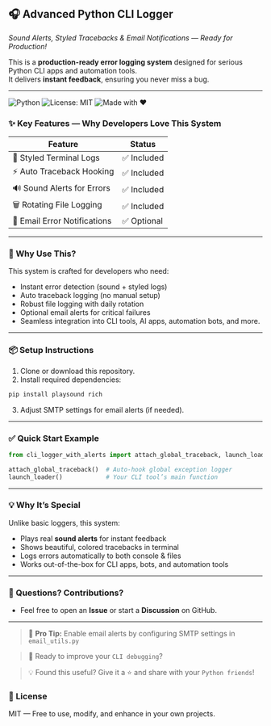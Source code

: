 ## 🎧 Advanced Python CLI Logger  
_Sound Alerts, Styled Tracebacks & Email Notifications — Ready for Production!_

This is a **production-ready error logging system** designed for serious Python CLI apps and automation tools.\
It delivers **instant feedback**, ensuring you never miss a bug.

---
![Python](https://img.shields.io/badge/Python-3.8+-blue)
![License: MIT](https://img.shields.io/badge/License-MIT-green)
![Made with ❤️](https://img.shields.io/badge/Made%20with-%E2%9D%A4-red)



### ✨ Key Features — Why Developers Love This System

| Feature                      | Status     |
| ---------------------------- | ---------- |
| 🎨 Styled Terminal Logs      | ✅ Included |
| ⚡ Auto Traceback Hooking     | ✅ Included |
| 🔊 Sound Alerts for Errors   | ✅ Included |
| 🗑️ Rotating File Logging    | ✅ Included |
| 📧 Email Error Notifications | ✅ Optional |

---

### 🚀 Why Use This?

This system is crafted for developers who need:

- Instant error detection (sound + styled logs)
- Auto traceback logging (no manual setup)
- Robust file logging with daily rotation
- Optional email alerts for critical failures
- Seamless integration into CLI tools, AI apps, automation bots, and more.

---

### 📦 Setup Instructions

1. Clone or download this repository.
2. Install required dependencies:

```bash
pip install playsound rich 
```

3. Adjust SMTP settings for email alerts (if needed).

---

### ✅ Quick Start Example

```python
from cli_logger_with_alerts import attach_global_traceback, launch_loader

attach_global_traceback()  # Auto-hook global exception logger
launch_loader()            # Your CLI tool’s main function
```

---

### 💡 Why It’s Special

Unlike basic loggers, this system:

- Plays real **sound alerts** for instant feedback
- Shows beautiful, colored tracebacks in terminal
- Logs errors automatically to both console & files
- Works out-of-the-box for CLI apps, bots, and automation tools

---

### 💬 Questions? Contributions?

- Feel free to open an **Issue** or start a **Discussion** on GitHub. 

--- 
 
> 💌 **Pro Tip:** Enable email alerts by configuring SMTP settings in `email_utils.py`

> 🚀 Ready to improve your `CLI debugging`?
 
> 💡 Found this useful? Give it a ⭐ and share with your `Python friends`!

### 📜 License

MIT — Free to use, modify, and enhance in your own projects.
